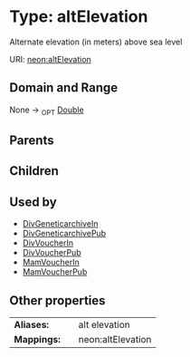 
# Type: altElevation


Alternate elevation (in meters) above sea level

URI: [neon:altElevation](https://data.neonscience.org/altElevation)


## Domain and Range

None ->  <sub>OPT</sub> [Double](types/Double.md)

## Parents


## Children


## Used by

 * [DivGeneticarchiveIn](DivGeneticarchiveIn.md)
 * [DivGeneticarchivePub](DivGeneticarchivePub.md)
 * [DivVoucherIn](DivVoucherIn.md)
 * [DivVoucherPub](DivVoucherPub.md)
 * [MamVoucherIn](MamVoucherIn.md)
 * [MamVoucherPub](MamVoucherPub.md)

## Other properties

|  |  |  |
| --- | --- | --- |
| **Aliases:** | | alt elevation |
| **Mappings:** | | neon:altElevation |


